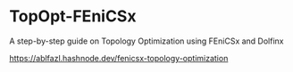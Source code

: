 # TopOpt-FEniCSx
A step-by-step guide on Topology Optimization using FEniCSx and Dolfinx

https://ablfazl.hashnode.dev/fenicsx-topology-optimization
